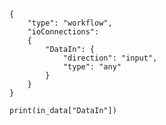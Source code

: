 ```canvasblocksettings
{
	"type": "workflow",
	"ioConnections":
	{
		"DataIn": {
			"direction": "input",
			"type": "any"
		}
	}
}
```

```pycanvasblock
print(in_data["DataIn"])
```